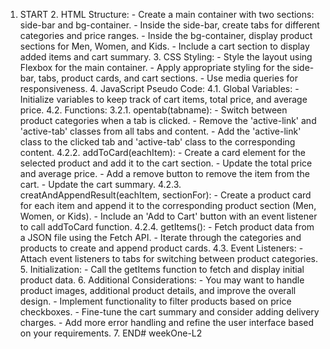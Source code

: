 1. START 2. HTML Structure: - Create a main container with two sections: side-bar and bg-container. - Inside the side-bar, create tabs for different categories and price ranges. - Inside the bg-container, display product sections for Men, Women, and Kids. - Include a cart section to display added items and cart summary. 3. CSS Styling: - Style the layout using Flexbox for the main container. - Apply appropriate styling for the side-bar, tabs, product cards, and cart sections. - Use media queries for responsiveness. 4. JavaScript Pseudo Code: 4.1. Global Variables: - Initialize variables to keep track of cart items, total price, and average price. 4.2. Functions: 3.2.1. opentab(tabname): - Switch between product categories when a tab is clicked. - Remove the 'active-link' and 'active-tab' classes from all tabs and content. - Add the 'active-link' class to the clicked tab and 'active-tab' class to the corresponding content. 4.2.2. addToCard(eachItem): - Create a card element for the selected product and add it to the cart section. - Update the total price and average price. - Add a remove button to remove the item from the cart. - Update the cart summary. 4.2.3. creatAndAppendResult(eachItem, sectionFor): - Create a product card for each item and append it to the corresponding product section (Men, Women, or Kids). - Include an 'Add to Cart' button with an event listener to call addToCard function. 4.2.4. getItems(): - Fetch product data from a JSON file using the Fetch API. - Iterate through the categories and products to create and append product cards. 4.3. Event Listeners: - Attach event listeners to tabs for switching between product categories. 5. Initialization: - Call the getItems function to fetch and display initial product data. 6. Additional Considerations: - You may want to handle product images, additional product details, and improve the overall design. - Implement functionality to filter products based on price checkboxes. - Fine-tune the cart summary and consider adding delivery charges. - Add more error handling and refine the user interface based on your requirements. 7. END# weekOne-L2
